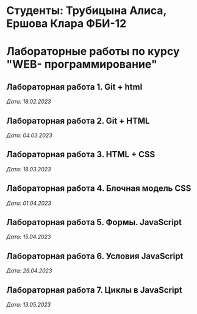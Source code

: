 # Студенты: Трубицына Алиса, Ершова Клара ФБИ-12

# Лабораторные работы по курсу "WEB- программирование"

## Лабораторная работа 1. Git + html

*Дата: 18.02.2023*

## Лабораторная работа 2. Git + HTML

*Дата: 04.03.2023*

## Лабораторная работа 3. HTML + CSS

*Дата: 18.03.2023*

## Лабораторная работа 4. Блочная модель CSS

*Дата: 01.04.2023*

## Лабораторная работа 5. Формы. JavaScript

*Дата: 15.04.2023*

## Лабораторная работа 6. Условия JavaScript

*Дата: 29.04.2023*

## Лабораторная работа 7. Циклы в JavaScript

*Дата: 13.05.2023*
